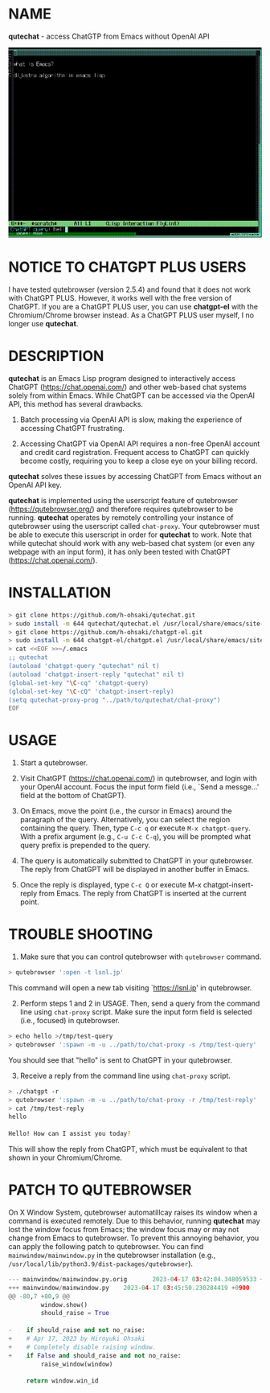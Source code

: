 # NAME

**qutechat** - access ChatGTP from Emacs without OpenAI API

![video](screenshot/video.gif)

# NOTICE TO CHATGPT PLUS USERS

I have tested qutebrowser (version 2.5.4) and found that it does not
work with ChatGPT PLUS.  However, it works well with the free version
of ChatGPT.  If you are a ChatGPT PLUS user, you can use
**chatgpt-el** with the Chromium/Chrome browser instead.  As a ChatGPT
PLUS user myself, I no longer use **qutechat**.

# DESCRIPTION

**qutechat** is an Emacs Lisp program designed to interactively access
ChatGPT (https://chat.openai.com/) and other web-based chat systems
solely from within Emacs. While ChatGPT can be accessed via the OpenAI
API, this method has several drawbacks. 

1. Batch processing via OpenAI API is slow, making the experience of
   accessing ChatGPT frustrating.

2. Accessing ChatGPT via OpenAI API requires a non-free OpenAI account
   and credit card registration. Frequent access to ChatGPT can
   quickly become costly, requiring you to keep a close eye on your
   billing record.

**qutechat** solves these issues by accessing ChatGPT from Emacs
without an OpenAI API key. 

**qutechat** is implemented using the userscript feature of
qutebrowser (https://qutebrowser.org/) and therefore requires
qutebrowser to be running.  **qutechat** operates by remotely
controlling your instance of qutebrowser using the userscript called
`chat-proxy`.  Your qutebrowser must be able to execute this
userscript in order for **qutechat** to work.  Note that while
qutechat should work with any web-based chat system (or even any
webpage with an input form), it has only been tested with ChatGPT
(https://chat.openai.com/).

# INSTALLATION

``` sh
> git clone https://github.com/h-ohsaki/qutechat.git
> sudo install -m 644 qutechat/qutechat.el /usr/local/share/emacs/site-lisp
> git clone https://github.com/h-ohsaki/chatgpt-el.git
> sudo install -m 644 chatgpt-el/chatgpt.el /usr/local/share/emacs/site-lisp
> cat <<EOF >>~/.emacs
;; qutechat
(autoload 'chatgpt-query "qutechat" nil t)
(autoload 'chatgpt-insert-reply "qutechat" nil t)
(global-set-key "\C-cq" 'chatgpt-query)
(global-set-key "\C-cQ" 'chatgpt-insert-reply)
(setq qutechat-proxy-prog "../path/to/qutechat/chat-proxy")
EOF
```

# USAGE

1. Start a qutebrowser.

2. Visit ChatGPT (https://chat.openai.com/) in qutebrowser, and login
   with your OpenAI account.  Focus the input form field (i.e., `Send
   a messge...' field at the bottom of ChatGPT).

3. On Emacs, move the point (i.e., the cursor in Emacs) around the
   paragraph of the query.  Alternatively, you can select the region
   containing the query.  Then, type `C-c q` or execute `M-x
   chatgpt-query`.  With a prefix argument (e.g., `C-u C-c C-q`), you
   will be prompted what query prefix is prepended to the query.

4. The query is automatically submitted to ChatGPT in your
   qutebrowser.  The reply from ChatGPT will be displayed in another
   buffer in Emacs.

5. Once the reply is displayed, type `C-c Q` or execute M-x
   chatgpt-insert-reply from Emacs.  The reply from ChatGPT is
   inserted at the current point.

# TROUBLE SHOOTING

1. Make sure that you can control qutebrowser with `qutebrowser`
   command.
   
``` sh
> qutebrowser ':open -t lsnl.jp'
```

This command will open a new tab visiting `https://lsnl.jp' in
qutebrowser.

2. Perform steps 1 and 2 in USAGE.  Then, send a query from the
   command line using `chat-proxy` script.  Make sure the input form
   field is selected (i.e., focused) in qutebrowser.

``` sh
> echo hello >/tmp/test-query
> qutebrowser ':spawn -m -u ../path/to/chat-proxy -s /tmp/test-query'
```

You should see that "hello" is sent to ChatGPT in your qutebrowser.

3. Receive a reply from the command line using `chat-proxy` script.

``` sh
> ./chatgpt -r
> qutebrowser ':spawn -m -u ../path/to/chat-proxy -r /tmp/test-reply'
> cat /tmp/test-reply
hello

Hello! How can I assist you today?

```

This will show the reply from ChatGPT, which must be equivalent to
that shown in your Chromium/Chrome.

# PATCH TO QUTEBROWSER

On X Window System, qutebrowser automatillcay raises its window when a
command is executed remotely.  Due to this behavior, running
**qutechat** may lost the window focus from Emacs; the window focus
may or may not change from Emacs to qutebrowser.  To prevent this
annoying behavior, you can apply the following patch to qutebrowser.
You can find `mainwindow/mainwindow.py` in the qutebrowser
installation (e.g.,
`/usr/local/lib/python3.9/dist-packages/qutebrowser`).

``` python
--- mainwindow/mainwindow.py.orig       2023-04-17 03:42:04.348059533 +0900
+++ mainwindow/mainwindow.py    2023-04-17 03:45:50.230284419 +0900
@@ -80,7 +80,9 @@
         window.show()
         should_raise = True
 
-    if should_raise and not no_raise:
+    # Apr 17, 2023 by Hiroyuki Ohsaki        
+    # Completely disable raising window.
+    if False and should_raise and not no_raise:
         raise_window(window)
 
     return window.win_id
```
